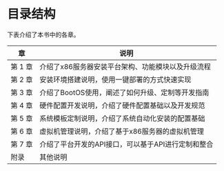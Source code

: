 # 目录结构

下表介绍了本书中的各章。

章 | 说明
--- | ---
第 1 章 | 介绍了x86服务器安装平台架构、功能模块以及升级流程
第 2 章 | 安装环境搭建说明，使用一键部署的方式快速实现
第 3 章 | 介绍了BootOS使用，阐述了如何升级、定制等开发指南
第 4 章 | 硬件配置开发说明，介绍了硬件配置基础以及开发规范
第 5 章 | 系统模板定制说明，介绍了系统自动化安装的配置基础
第 6 章 | 虚拟机管理说明，介绍了基于x86服务器的虚拟机管理
第 7 章 | 介绍了平台开发的API接口，可以基于API进行定制和整合
附录 | 其他说明
